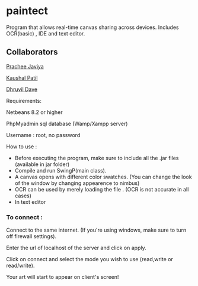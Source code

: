 # paintect

Program that allows real-time canvas sharing across devices. Includes OCR(basic) , IDE and text editor.

Collaborators 
---
[Prachee Javiya](https://github.com/PracheeJaviya)

[Kaushal Patil](https://github.com/Kaushal1011)

[Dhruvil Dave](https://github.com/dhruvildave)

Requirements:

Netbeans 8.2 or higher

PhpMyadmin sql database (Wamp/Xampp server)

Username : root, no password

How to use :

 * Before executing the program, make sure to include all the .jar files (available in jar folder)
 * Compile and run SwingP(main class).
 * A canvas opens with different color swatches. (You can change the look of the window by changing appearence to nimbus)
 * OCR can be used by merely loading the file . (OCR is not accurate in all cases)
 * In text editor 


### To connect :

Connect to the same internet. (If you're using windows, make sure to turn off firewall settings).

Enter the url of localhost of the server and click on apply.

Click on connect and select the mode you wish to use (read,write or read/write).

Your art will start to appear on client's screen! 








